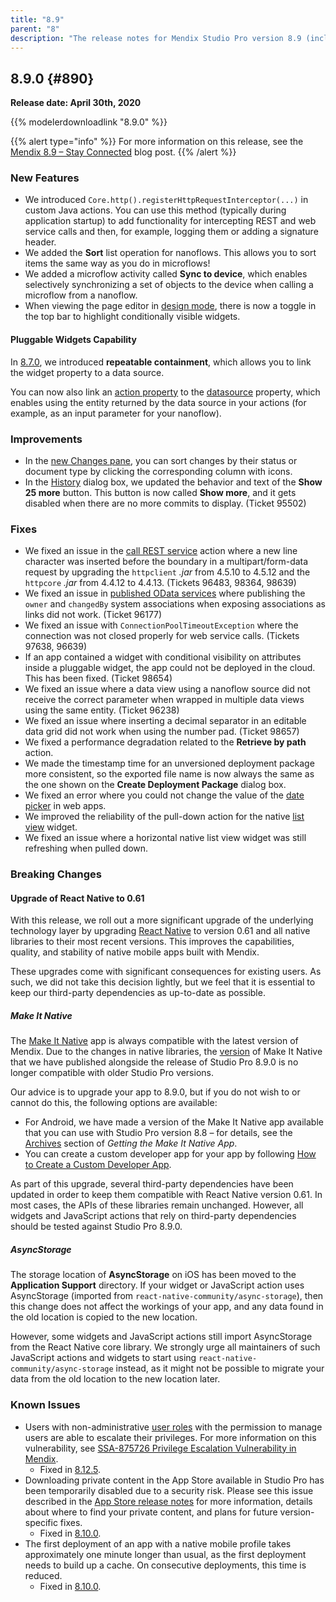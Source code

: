 ```yaml
---
title: "8.9"
parent: "8"
description: "The release notes for Mendix Studio Pro version 8.9 (including all patches) with details on new features, bug fixes, and known issues."
---
```


## 8.9.0 {#890}

**Release date: April 30th, 2020**

{{% modelerdownloadlink "8.9.0" %}}

{{% alert type="info" %}}
For more information on this release, see the [Mendix 8.9 – Stay Connected](https://www.mendix.com/blog/mendix-8-9-stay-connected/) blog post.
{{% /alert %}}

### New Features

* We introduced `Core.http().registerHttpRequestInterceptor(...)` in custom Java actions. You can use this method (typically during application startup) to add functionality for intercepting REST and web service calls and then, for example, logging them or adding a signature header.
* We added the **Sort** list operation for nanoflows. This allows you to sort items the same way as you do in microflows!
* We added a microflow activity called **Sync to device**, which enables selectively synchronizing a set of objects to the device when calling a microflow from a nanoflow.
* When viewing the page editor in [design mode](/refguide8/page#design-mode), there is now a toggle in the top bar to highlight conditionally visible widgets.

#### Pluggable Widgets Capability

In [8.7.0](8.7#capability), we introduced **repeatable containment**, which allows you to link the widget property to a data source.

You can now also link an [action property](/apidocs-mxsdk/apidocs/property-types-pluggable-widgets-8#action) to the [datasource](/apidocs-mxsdk/apidocs/property-types-pluggable-widgets-8#datasource) property, which enables using the entity returned by the data source in your actions (for example, as an input parameter for your nanoflow).

### Improvements

* In the [new Changes pane](/refguide8/preferences-dialog#new-changes), you can sort changes by their status or document type by clicking the corresponding column with icons. 
* In the [History](/refguide8/history-dialog) dialog box, we updated the behavior and text of the **Show 25 more** button. This button is now called **Show more**, and it gets disabled when there are no more commits to display. (Ticket 95502)

### Fixes

* We fixed an issue in the [call REST service](/refguide8/call-rest-action) action where a new line character was inserted before the boundary in a multipart/form-data request by upgrading the `httpclient` *.jar* from 4.5.10 to 4.5.12 and the `httpcore` *.jar* from 4.4.12 to 4.4.13. (Tickets 96483, 98364, 98639)
* We fixed an issue in [published OData services](/refguide8/published-odata-services) where publishing the `owner` and `changedBy` system associations when exposing associations as links did not work. (Ticket 96177)
* We fixed an issue with `ConnectionPoolTimeoutException` where the connection was not closed properly for web service calls. (Tickets 97638, 96639)
* If an app contained a widget with conditional visibility on attributes inside a pluggable widget, the app could not be deployed in the cloud. This has been fixed. (Ticket 98654)
* We fixed an issue where a data view using a nanoflow source did not receive the correct parameter when wrapped in multiple data views using the same entity. (Ticket 96238)
* We fixed an issue where inserting a decimal separator in an editable data grid did not work when using the number pad. (Ticket 98657)
* We fixed a performance degradation related to the **Retrieve by path** action.
* We made the timestamp time for an unversioned deployment package more consistent, so the exported file name is now always the same as the one shown on the **Create Deployment Package** dialog box.
* We fixed an error where you could not change the value of the [date picker](/refguide8/date-picker) in web apps.
* We improved the reliability of the pull-down action for the native [list view](/refguide8/native-styling-refguide#list-view) widget.
* We fixed an issue where a horizontal native list view widget was still refreshing when pulled down.

### Breaking Changes

#### Upgrade of React Native to 0.61

With this release, we roll out a more significant upgrade of the underlying technology layer by upgrading [React Native](https://reactnative.dev/) to version 0.61 and all native libraries to their most recent versions. This improves the capabilities, quality, and stability of native mobile apps built with Mendix.

These upgrades come with significant consequences for existing users. As such, we did not take this decision lightly, but we feel that it is essential to keep our third-party dependencies as up-to-date as possible.

##### Make It Native

The [Make It Native](/refguide8/getting-the-make-it-native-app) app is always compatible with the latest version of Mendix. Due to the changes in native libraries, the [version](/releasenotes/mobile/make-it-native-app#two-zero-zero) of Make It Native that we have published alongside the release of Studio Pro 8.9.0 is no longer compatible with older Studio Pro versions.

Our advice is to upgrade your app to 8.9.0, but if you do not wish to or cannot do this, the following options are available:

* For Android, we have made a version of the Make It Native app available that you can use with Studio Pro version 8.8 – for details, see the [Archives](/refguide8/getting-the-make-it-native-app#archives) section of *Getting the Make It Native App*.
* You can create a custom developer app for your app by following [How to Create a Custom Developer App](/howto8/mobile/how-to-devapps).

As part of this upgrade, several third-party dependencies have been updated in order to keep them compatible with React Native version 0.61. In most cases, the APIs of these libraries remain unchanged. However, all widgets and JavaScript actions that rely on third-party dependencies should be tested against Studio Pro 8.9.0.

##### AsyncStorage

The storage location of **AsyncStorage** on iOS has been moved to the **Application Support** directory. If your widget or JavaScript action uses AsyncStorage (imported from `react-native-community/async-storage`), then this change does not affect the workings of your app, and any data found in the old location is copied to the new location.

However, some widgets and JavaScript actions still import AsyncStorage from the React Native core library. We strongly urge all maintainers of such JavaScript actions and widgets to start using `react-native-community/async-storage` instead, as it might not be possible to migrate your data from the old location to the new location later.

### Known Issues

* Users with non-administrative [user roles](/refguide/user-roles) with the permission to manage users are able to escalate their privileges. For more information on this vulnerability, see [SSA-875726 Privilege Escalation Vulnerability in Mendix](https://new.siemens.com/global/en/products/services/cert.html#SecurityPublications).
	* Fixed in [8.12.5](8.12#875726).
* Downloading private content in the App Store available in Studio Pro has been temporarily disabled due to a security risk. Please see this issue described in the [App Store release notes](/releasenotes/app-store/#private-fix) for more information, details about where to find your private content, and plans for future version-specific fixes.
	* Fixed in [8.10.0](8.10#1400).
* The first deployment of an app with a native mobile profile takes approximately one minute longer than usual, as the first deployment needs to build up a cache. On consecutive deployments, this time is reduced.
	* Fixed in [8.10.0](8.10#211).
